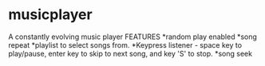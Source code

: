 # musicplayer
A constantly evolving music player
 FEATURES
*random play enabled
*song repeat
*playlist to select songs from. 
*Keypress listener - space key to play/pause,  enter key to skip to next song, and key 'S' to stop. 
*song seek
